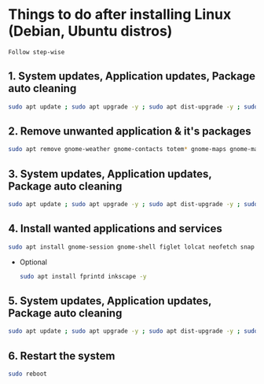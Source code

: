 # Things to do after installing Linux (Debian, Ubuntu distros)

  ``Follow step-wise``

## 1. System updates, Application updates, Package auto cleaning

  ```bash
  sudo apt update ; sudo apt upgrade -y ; sudo apt dist-upgrade -y ; sudo apt autoremove -y ; sudo apt autoclean -y
  ```
  
## 2. Remove unwanted application & it's packages

  ```bash
  sudo apt remove gnome-weather gnome-contacts totem* gnome-maps gnome-mahjongg aisleriot gnome-2048 five-or-more four-in-a-row quadrapassel rhythmbox* tali swell-foop shotwell* hitori gnome-klotski gnome-chess gnome-mines gnome-music lightsoff gnome-robots gnome-nibbles gnome-sudoku gnome-tetravex gnome-taquin iagno* evolution* gdm* -y
  ```
  
## 3. System updates, Application updates, Package auto cleaning

  ```bash
  sudo apt update ; sudo apt upgrade -y ; sudo apt dist-upgrade -y ; sudo apt autoremove -y ; sudo apt autoclean -y
  ```
  
## 4. Install wanted applications and services

  ```bash
  sudo apt install gnome-session gnome-shell figlet lolcat neofetch snap snapd firmware-* libreoffice locate mlocate gnome-shell-extension-manager gdm3* seahorse -y
  ```
  
  + Optional
      ```bash
      sudo apt install fprintd inkscape -y
      ```
  
## 5. System updates, Application updates, Package auto cleaning

  ```bash
  sudo apt update ; sudo apt upgrade -y ; sudo apt dist-upgrade -y ; sudo apt autoremove -y ; sudo apt autoclean -y
  ```
  
## 6. Restart the system

  ```bash
  sudo reboot
  ```

